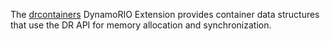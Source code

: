 The [drcontainers](http://dynamorio.org/docs/page_drcontainers.html) DynamoRIO Extension
provides container data structures that use the DR API for memory allocation and
synchronization.
